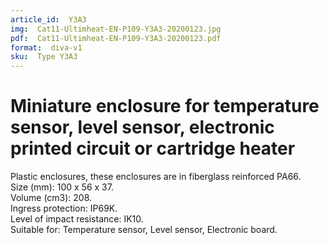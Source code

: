 ```yaml
---
article_id:  Y3A3
img:  Cat11-Ultimheat-EN-P109-Y3A3-20200123.jpg
pdf:  Cat11-Ultimheat-EN-P109-Y3A3-20200123.pdf
format:  diva-v1
sku:  Type Y3A3
---
```

# Miniature enclosure for temperature sensor, level sensor, electronic printed circuit or cartridge heater

Plastic enclosures, these enclosures are in fiberglass reinforced PA66.  
Size (mm): 100 x 56 x 37.  
Volume (cm3): 208.  
Ingress protection: IP69K.  
Level of impact resistance: IK10.  
Suitable for: Temperature sensor, Level sensor, Electronic board.  
